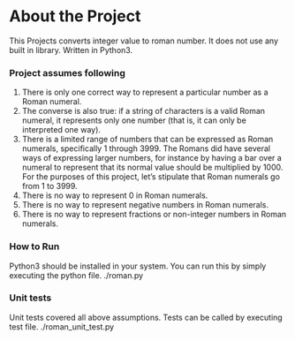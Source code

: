 
# About the Project

This Projects converts integer value to roman number. It does not use any built in library.
Written in Python3.

### Project assumes following
1. There is only one correct way to represent a particular number as a Roman numeral.
2. The converse is also true: if a string of characters is a valid Roman numeral, it represents only one number (that is, it can only be interpreted one way).
3. There is a limited range of numbers that can be expressed as Roman numerals, specifically 1 through 3999. The Romans did have several ways of expressing larger numbers, for instance by having a bar over a numeral to represent that its normal value should be multiplied by 1000. For the purposes of this project, let’s stipulate that Roman numerals go from 1 to 3999.
4. There is no way to represent 0 in Roman numerals.
5. There is no way to represent negative numbers in Roman numerals.
6. There is no way to represent fractions or non-integer numbers in Roman numerals.

### How to Run
Python3 should be installed in your system. You can run this by simply executing the python file.
./roman.py

### Unit tests
Unit tests covered all above assumptions. Tests can be called by executing test file.
./roman_unit_test.py



